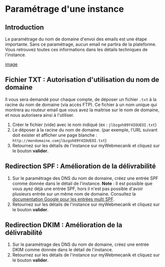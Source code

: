 # Paramétrage d'une instance

## Introduction ##

Le paramétrage du nom de domaine d'envoi des emails est une étape importante. Sans ce paramétrage, aucun email ne partira de la plateforme.
Vous retrouvez toutes ces informations dans les détails techniques de l'instance.

[image](assets/instance-details.png)

## Fichier TXT : Autorisation d'utilisation du nom de domaine ##

Il vous sera demandé pour chaque compte, de déposer un fichier `.txt` à la racine du nom de domaine (via accès FTP). Ce fichier à un nom unique qui montrera au routeur email que vous avez la maitrise sur le nom de domaine, et nous autorisera ainsi à l'utiliser.

1. Créer le fichier (vide) avec le nom indiqué (ex : `jlbzgoh89Y4IOUEOI.txt`)
2. Le déposer à la racine du nom de domaine. (par exemple, l'URL suivant doit exister et afficher une page blanche : `http://mondomaine.comjlbzgoh89Y4IOUEOI.txt`)
3. Retournez sur les détails de l'instance sur myWebmecanik et cliquez sur le bouton **valider**.

## Redirection SPF : Amélioration de la délivrabilité ##

1. Sur le paramétrage des DNS du nom de domaine, créez une entrée SPF comme donnée dans le détail de l'instance. **Note** : Il est possible que vous ayez déjà une entrée SPF, hors il n'est pas possible d'avoir plusieurs entrée sur un même nom de domaine. Consultez la [documentation Google pour les entrées multi SPF](https://support.google.com/a/answer/4568483?hl=fr).
2. Retournez sur les détails de l'instance sur myWebmecanik et cliquez sur le bouton **valider**.

## Redirection DKIM : Amélioration de la délivrabilité ##

1. Sur le paramétrage des DNS du nom de domaine, créez une entrée DKIM comme donnée dans le détail de l'instance.
2. Retournez sur les détails de l'instance sur myWebmecanik et cliquez sur le bouton **valider**.
